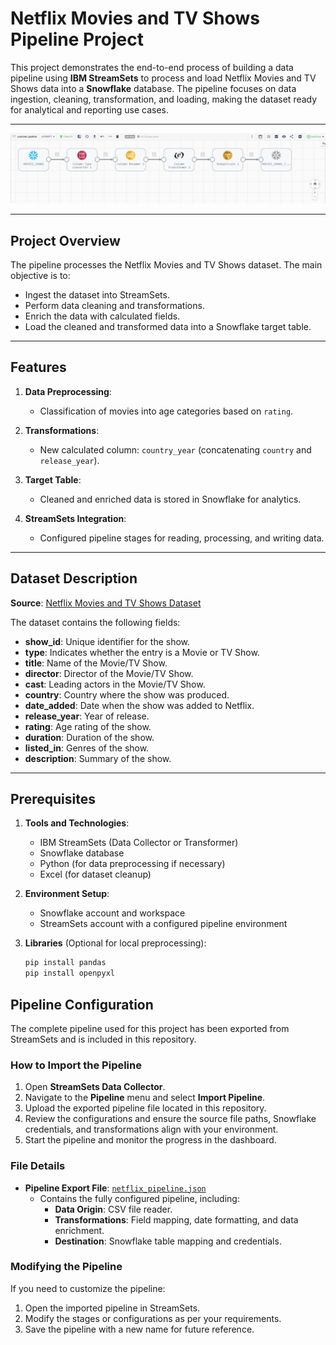 # Netflix Movies and TV Shows Pipeline Project

This project demonstrates the end-to-end process of building a data pipeline using **IBM StreamSets** to process and load Netflix Movies and TV Shows data into a **Snowflake** database. The pipeline focuses on data ingestion, cleaning, transformation, and loading, making the dataset ready for analytical and reporting use cases.


---


![Pipeline Flowchart](https://github.com/Dislevekanku/datascienceprojects/blob/master/ETL_Pipeline/movies_reviews/code/pipeline.png)

---
## Project Overview

The pipeline processes the Netflix Movies and TV Shows dataset. The main objective is to:
- Ingest the dataset into StreamSets.
- Perform data cleaning and transformations.
- Enrich the data with calculated fields.
- Load the cleaned and transformed data into a Snowflake target table.

---

## Features

1. **Data Preprocessing**:
   - Classification of movies into age categories based on `rating`.

2. **Transformations**:
   - New calculated column: `country_year` (concatenating `country` and `release_year`).

3. **Target Table**:
   - Cleaned and enriched data is stored in Snowflake for analytics.

4. **StreamSets Integration**:
   - Configured pipeline stages for reading, processing, and writing data.

---

## Dataset Description

**Source**: [Netflix Movies and TV Shows Dataset](https://www.kaggle.com/shivamb/netflix-shows)

The dataset contains the following fields:
- **show_id**: Unique identifier for the show.
- **type**: Indicates whether the entry is a Movie or TV Show.
- **title**: Name of the Movie/TV Show.
- **director**: Director of the Movie/TV Show.
- **cast**: Leading actors in the Movie/TV Show.
- **country**: Country where the show was produced.
- **date_added**: Date when the show was added to Netflix.
- **release_year**: Year of release.
- **rating**: Age rating of the show.
- **duration**: Duration of the show.
- **listed_in**: Genres of the show.
- **description**: Summary of the show.

---

## Prerequisites

1. **Tools and Technologies**:
   - IBM StreamSets (Data Collector or Transformer)
   - Snowflake database
   - Python (for data preprocessing if necessary)
   - Excel (for dataset cleanup)

2. **Environment Setup**:
   - Snowflake account and workspace
   - StreamSets account with a configured pipeline environment

3. **Libraries** (Optional for local preprocessing):
   ```bash
   pip install pandas
   pip install openpyxl


## Pipeline Configuration

The complete pipeline used for this project has been exported from StreamSets and is included in this repository.

### How to Import the Pipeline

1. Open **StreamSets Data Collector**.
2. Navigate to the **Pipeline** menu and select **Import Pipeline**.
3. Upload the exported pipeline file located in this repository.
4. Review the configurations and ensure the source file paths, Snowflake credentials, and transformations align with your environment.
5. Start the pipeline and monitor the progress in the dashboard.

### File Details

- **Pipeline Export File**: [`netflix_pipeline.json`](https://github.com/Dislevekanku/datascienceprojects/blob/master/ETL_Pipeline/movies_reviews/code/tya0bf5391-62ee-4348-be9e-5b6ec41b9e5e_9eb54357-ab74-11ef-a409-83d6150da07b.json)
  - Contains the fully configured pipeline, including:
    - **Data Origin**: CSV file reader.
    - **Transformations**: Field mapping, date formatting, and data enrichment.
    - **Destination**: Snowflake table mapping and credentials.

### Modifying the Pipeline

If you need to customize the pipeline:
1. Open the imported pipeline in StreamSets.
2. Modify the stages or configurations as per your requirements.
3. Save the pipeline with a new name for future reference.

